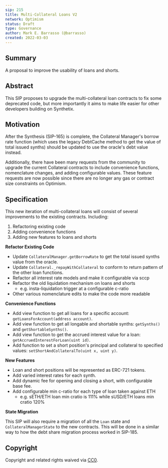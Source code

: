 ```yaml
---
sip: 215
title: Multi-Collateral Loans V2
network: Optimism
status: Draft
type: Governance
author: Mark E. Barrasso (@barrasso)
created: 2022-03-03
---
```


## Summary

A proposal to improve the usability of loans and shorts.

## Abstract

This SIP proposes to upgrade the multi-collateral loan contracts to fix some deprecated code, but more importantly it aims to make life easier for other developers building on Synthetix.

## Motivation

After the Synthesis (SIP-165) is complete, the Collateral Manager's borrow rate function (which uses the legacy DebtCache method to get the value of total issued synths) should be updated to use the oracle's debt value instead.

Additionally, there have been many requests from the community to upgrade the current Collateral contracts to include convenience functions, nomenclature changes, and adding configurable values. These feature requests are now possible since there are no longer any gas or contract size constraints on Optimism.

## Specification

This new iteration of multi-collateral loans will consist of several improvements to the existing contracts. Including:

1. Refactoring existing code
2. Adding convenience functions
3. Adding new features to loans and shorts

**Refactor Existing Code**

- Update `CollateralManager.getBorrowRate` to get the total issued synths value from the oracle.
- Update `Collateral._repayWithCollateral` to conform to return pattern of the other loan functions.
- Refactor all interest rate models and make it configurable via sccp
- Refactor the old liquidation mechanism on loans and shorts
  - e.g. insta-liquidation trigger at a configurable c-ratio
- Other various nomenclature edits to make the code more readable

**Convenience Functions**

- Add view function to get all loans for a specific account: `getLoansForAccount(address account)`.
- Add view function to get all longable and shortable synths: `getSynths()` and `getShortableSynths()`.
- Add view function to get the accrued interest value for a loan: `getAccruedInterestForLoan(uint id)`.
- Add function to set a short position's principal and collateral to specified values: `setShortAndCollateralTo(uint x, uint y)`.

**New Features**

- Loan and short positions will be represented as ERC-721 tokens.
- Add varied interest rates for each synth.
- Add dynamic fee for opening and closing a short, with configurable base fee.
- Add configurable min c-ratio for each type of loan taken against ETH
  - e.g. sETH/ETH loan min cratio is 111% while sUSD/ETH loans min cratio 120%

**State Migration**

This SIP will also require a migration of all the `Loan` state and `CollateralManagerState` to the new contracts.
This will be done in a similar way to how the debt share migration process worked in SIP-185.

## Copyright

Copyright and related rights waived via [CC0](https://creativecommons.org/publicdomain/zero/1.0/).
